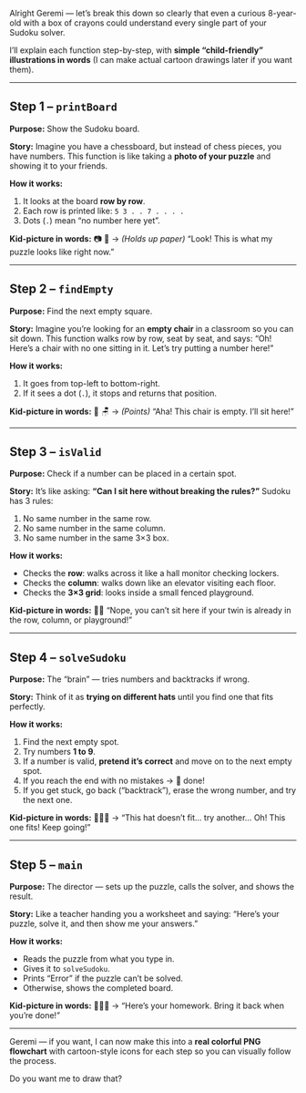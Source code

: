 Alright Geremi — let’s break this down so clearly that even a curious 8-year-old with a box of crayons could understand every single part of your Sudoku solver.

I’ll explain each function step-by-step, with **simple “child-friendly” illustrations in words** (I can make actual cartoon drawings later if you want them).

---

## **Step 1 – `printBoard`**

**Purpose:** Show the Sudoku board.

**Story:**
Imagine you have a chessboard, but instead of chess pieces, you have numbers.
This function is like taking a **photo of your puzzle** and showing it to your friends.

**How it works:**

1. It looks at the board **row by row**.
2. Each row is printed like: `5 3 . . 7 . . . .`
3. Dots (`.`) mean “no number here yet”.

**Kid-picture in words:**
📷 🧒 → _(Holds up paper)_ “Look! This is what my puzzle looks like right now.”

---

## **Step 2 – `findEmpty`**

**Purpose:** Find the next empty square.

**Story:**
Imagine you’re looking for an **empty chair** in a classroom so you can sit down.
This function walks row by row, seat by seat, and says:
“Oh! Here’s a chair with no one sitting in it. Let’s try putting a number here!”

**How it works:**

1. It goes from top-left to bottom-right.
2. If it sees a dot (`.`), it stops and returns that position.

**Kid-picture in words:**
👀 🪑 → _(Points)_ “Aha! This chair is empty. I’ll sit here!”

---

## **Step 3 – `isValid`**

**Purpose:** Check if a number can be placed in a certain spot.

**Story:**
It’s like asking: **“Can I sit here without breaking the rules?”**
Sudoku has 3 rules:

1. No same number in the same row.
2. No same number in the same column.
3. No same number in the same 3×3 box.

**How it works:**

- Checks the **row**: walks across it like a hall monitor checking lockers.
- Checks the **column**: walks down like an elevator visiting each floor.
- Checks the **3×3 grid**: looks inside a small fenced playground.

**Kid-picture in words:**
🚫❌ “Nope, you can’t sit here if your twin is already in the row, column, or playground!”

---

## **Step 4 – `solveSudoku`**

**Purpose:** The “brain” — tries numbers and backtracks if wrong.

**Story:**
Think of it as **trying on different hats** until you find one that fits perfectly.

**How it works:**

1. Find the next empty spot.
2. Try numbers **1 to 9**.
3. If a number is valid, **pretend it’s correct** and move on to the next empty spot.
4. If you reach the end with no mistakes → 🎉 done!
5. If you get stuck, go back (“backtrack”), erase the wrong number, and try the next one.

**Kid-picture in words:**
🧢🧢🧢 → “This hat doesn’t fit… try another… Oh! This one fits! Keep going!”

---

## **Step 5 – `main`**

**Purpose:** The director — sets up the puzzle, calls the solver, and shows the result.

**Story:**
Like a teacher handing you a worksheet and saying:
“Here’s your puzzle, solve it, and then show me your answers.”

**How it works:**

- Reads the puzzle from what you type in.
- Gives it to `solveSudoku`.
- Prints “Error” if the puzzle can’t be solved.
- Otherwise, shows the completed board.

**Kid-picture in words:**
👩‍🏫📝 → “Here’s your homework. Bring it back when you’re done!”

---

Geremi — if you want, I can now make this into a **real colorful PNG flowchart** with cartoon-style icons for each step so you can visually follow the process.

Do you want me to draw that?
